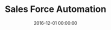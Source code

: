---
layout: inner
position: left
title: 'Sales Force Automation'
lead_text: 'Helped the team on the back-end development and implement few features on the mobile app as well.'
tags: ['PHP', 'Yii 2', 'C#', 'Xamarin']
featured_image: '/img/posts/sfa.png'
date: 2016-12-01 00:00:00
categories: ['Mobile Dev']
project_link: ''
button_icon: ''
button_text: ''
order: 12
visible: 1
company: 'Aditya Arta Abadi, PT'
---
